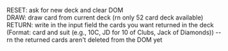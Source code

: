 RESET: ask for new deck and clear DOM  
DRAW: draw card from current deck (rn only 52 card deck available)
RETURN: write in the input field the cards you want returned in the deck (Format: card and suit (e.g., 10C, JD for 10 of Clubs, Jack of Diamonds)) -- rn the returned cards aren't deleted from the DOM yet
